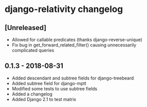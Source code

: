 # django-relativity changelog

## [Unreleased]
- Allowed for callable predicates (thanks django-reverse-unique)
- Fix bug in get_forward_related_filter() causing unnecessarily complicated queries

## 0.1.3 - 2018-08-31
- Added descendant and subtree fields for django-treebeard
- Added subtree field for django-mptt
- Modified some tests to use subtree fields 
- Added a changelog
- Added Django 2.1 to test matrix
